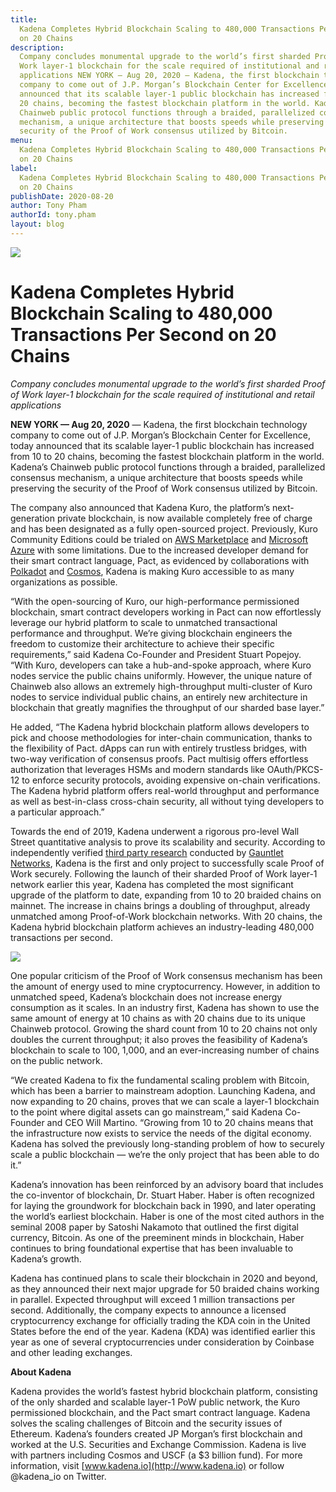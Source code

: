 ```yaml
---
title:
  Kadena Completes Hybrid Blockchain Scaling to 480,000 Transactions Per Second
  on 20 Chains
description:
  Company concludes monumental upgrade to the world’s first sharded Proof of
  Work layer-1 blockchain for the scale required of institutional and retail
  applications NEW YORK — Aug 20, 2020 — Kadena, the first blockchain technology
  company to come out of J.P. Morgan’s Blockchain Center for Excellence, today
  announced that its scalable layer-1 public blockchain has increased from 10 to
  20 chains, becoming the fastest blockchain platform in the world. Kadena’s
  Chainweb public protocol functions through a braided, parallelized consensus
  mechanism, a unique architecture that boosts speeds while preserving the
  security of the Proof of Work consensus utilized by Bitcoin.
menu:
  Kadena Completes Hybrid Blockchain Scaling to 480,000 Transactions Per Second
  on 20 Chains
label:
  Kadena Completes Hybrid Blockchain Scaling to 480,000 Transactions Per Second
  on 20 Chains
publishDate: 2020-08-20
author: Tony Pham
authorId: tony.pham
layout: blog
---
```


![](/assets/blog/2020/1_40MoCSBHaDVFNJCgIcrGqQ.webp)

# Kadena Completes Hybrid Blockchain Scaling to 480,000 Transactions Per Second on 20 Chains

_Company concludes monumental upgrade to the world’s first sharded Proof of Work
layer-1 blockchain for the scale required of institutional and retail
applications_

**NEW YORK — Aug 20, 2020** — Kadena, the first blockchain technology company to
come out of J.P. Morgan’s Blockchain Center for Excellence, today announced that
its scalable layer-1 public blockchain has increased from 10 to 20 chains,
becoming the fastest blockchain platform in the world. Kadena’s Chainweb public
protocol functions through a braided, parallelized consensus mechanism, a unique
architecture that boosts speeds while preserving the security of the Proof of
Work consensus utilized by Bitcoin.

The company also announced that Kadena Kuro, the platform’s next-generation
private blockchain, is now available completely free of charge and has been
designated as a fully open-sourced project. Previously, Kuro Community Editions
could be trialed on
[AWS Marketplace](https://aws.amazon.com/marketplace/pp/Kadena-LLC-Kadena-Blockchain-for-Enterprise-Commun/B07MKMKP4F)
and
[Microsoft Azure](https://azuremarketplace.microsoft.com/en-us/marketplace/apps/kadenallc.scalablebft)
with some limitations. Due to the increased developer demand for their smart
contract language, Pact, as evidenced by collaborations with
[Polkadot](https://polkadot.network) and [Cosmos](https://cosmos.network),
Kadena is making Kuro accessible to as many organizations as possible.

“With the open-sourcing of Kuro, our high-performance permissioned blockchain,
smart contract developers working in Pact can now effortlessly leverage our
hybrid platform to scale to unmatched transactional performance and throughput.
We’re giving blockchain engineers the freedom to customize their architecture to
achieve their specific requirements,” said Kadena Co-Founder and President
Stuart Popejoy. “With Kuro, developers can take a hub-and-spoke approach, where
Kuro nodes service the public chains uniformly. However, the unique nature of
Chainweb also allows an extremely high-throughput multi-cluster of Kuro nodes to
service individual public chains, an entirely new architecture in blockchain
that greatly magnifies the throughput of our sharded base layer.”

He added, “The Kadena hybrid blockchain platform allows developers to pick and
choose methodologies for inter-chain communication, thanks to the flexibility of
Pact. dApps can run with entirely trustless bridges, with two-way verification
of consensus proofs. Pact multisig offers effortless authorization that
leverages HSMs and modern standards like OAuth/PKCS-12 to enforce security
protocols, avoiding expensive on-chain verifications. The Kadena hybrid platform
offers real-world throughput and performance as well as best-in-class
cross-chain security, all without tying developers to a particular approach.”

Towards the end of 2019, Kadena underwent a rigorous pro-level Wall Street
quantitative analysis to prove its scalability and security. According to
independently verified
[third party research](https://medium.com/gauntlet-networks/analysis-of-kadenas-public-blockchain-protocol-31c66347e32e)
conducted by [Gauntlet Networks](https://gauntlet.network), Kadena is the first
and only project to successfully scale Proof of Work securely. Following the
launch of their sharded Proof of Work layer-1 network earlier this year, Kadena
has completed the most significant upgrade of the platform to date, expanding
from 10 to 20 braided chains on mainnet. The increase in chains brings a
doubling of throughput, already unmatched among Proof-of-Work blockchain
networks. With 20 chains, the Kadena hybrid blockchain platform achieves an
industry-leading 480,000 transactions per second.

![](/assets/blog/2020/1_p6WZuf2vAj5qzBUbg0fiWA.webp)

One popular criticism of the Proof of Work consensus mechanism has been the
amount of energy used to mine cryptocurrency. However, in addition to unmatched
speed, Kadena’s blockchain does not increase energy consumption as it scales. In
an industry first, Kadena has shown to use the same amount of energy at 10
chains as with 20 chains due to its unique Chainweb protocol. Growing the shard
count from 10 to 20 chains not only doubles the current throughput; it also
proves the feasibility of Kadena’s blockchain to scale to 100, 1,000, and an
ever-increasing number of chains on the public network.

“We created Kadena to fix the fundamental scaling problem with Bitcoin, which
has been a barrier to mainstream adoption. Launching Kadena, and now expanding
to 20 chains, proves that we can scale a layer-1 blockchain to the point where
digital assets can go mainstream,” said Kadena Co-Founder and CEO Will Martino.
“Growing from 10 to 20 chains means that the infrastructure now exists to
service the needs of the digital economy. Kadena has solved the previously
long-standing problem of how to securely scale a public blockchain — we’re the
only project that has been able to do it.”

Kadena’s innovation has been reinforced by an advisory board that includes the
co-inventor of blockchain, Dr. Stuart Haber. Haber is often recognized for
laying the groundwork for blockchain back in 1990, and later operating the
world’s earliest blockchain. Haber is one of the most cited authors in the
seminal 2008 paper by Satoshi Nakamoto that outlined the first digital currency,
Bitcoin. As one of the preeminent minds in blockchain, Haber continues to bring
foundational expertise that has been invaluable to Kadena’s growth.

Kadena has continued plans to scale their blockchain in 2020 and beyond, as they
announced their next major upgrade for 50 braided chains working in parallel.
Expected throughput will exceed 1 million transactions per second. Additionally,
the company expects to announce a licensed cryptocurrency exchange for
officially trading the KDA coin in the United States before the end of the year.
Kadena (KDA) was identified earlier this year as one of several cryptocurrencies
under consideration by Coinbase and other leading exchanges.

**About Kadena**

Kadena provides the world’s fastest hybrid blockchain platform, consisting of
the only sharded and scalable layer-1 PoW public network, the Kuro permissioned
blockchain, and the Pact smart contract language. Kadena solves the scaling
challenges of Bitcoin and the security issues of Ethereum. Kadena’s founders
created JP Morgan’s first blockchain and worked at the U.S. Securities and
Exchange Commission. Kadena is live with partners including Cosmos and USCF (a
$3 billion fund). For more information, visit
[www.kadena.io](http://www.kadena.io) or follow @kadena_io on Twitter.
